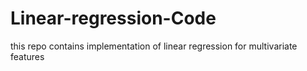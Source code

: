 # Linear-regression-Code
this repo contains implementation of linear regression for multivariate features

